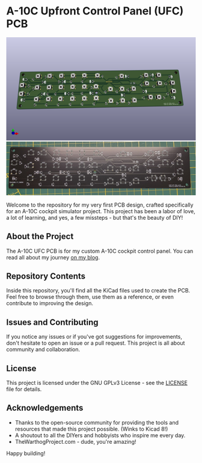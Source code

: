 # A-10C Upfront Control Panel (UFC) PCB

![design](./img/ufc_panel.png)
![pcb](./img/pcb.JPEG)

Welcome to the repository for my very first PCB design, crafted specifically for an A-10C cockpit simulator project. This project has been a labor of love, a lot of learning, and yes, a few missteps - but that's the beauty of DIY!

## About the Project

The A-10C UFC PCB is for my custom A-10C cockpit control panel. You can read all about my journey [on my blog](https://mahrt.io/diy-a-10c-upfront-control-panel-pcb/).

## Repository Contents

Inside this repository, you'll find all the KiCad files used to create the PCB. Feel free to browse through them, use them as a reference, or even contribute to improving the design.

## Issues and Contributing

If you notice any issues or if you've got suggestions for improvements, don't hesitate to open an issue or a pull request. This project is all about community and collaboration.

## License

This project is licensed under the GNU GPLv3 License - see the [LICENSE](LICENSE) file for details.

## Acknowledgements

- Thanks to the open-source community for providing the tools and resources that made this project possible. (Winks to Kicad 8!)
- A shoutout to all the DIYers and hobbyists who inspire me every day.
- TheWarthogProject.com - dude, you're amazing!

Happy building!

